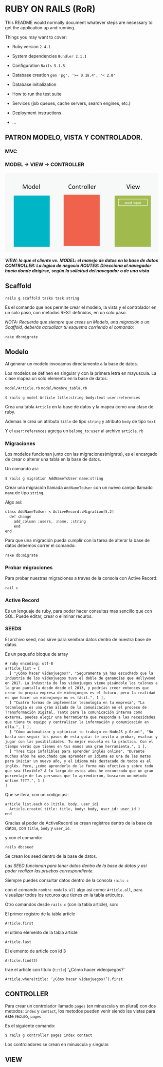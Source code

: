 # RUBY ON RAILS (RoR)

This README would normally document whatever steps are necessary to get the
application up and running.

Things you may want to cover:

* Ruby version
  `2.4.1`
* System dependencies
  `Bundler 2.1.1`
* Configuration
  `Rails 5.1.5`
* Database creation
  `gem 'pg', '>= 0.18.4', '< 2.0'`
* Database initialization

* How to run the test suite

* Services (job queues, cache servers, search engines, etc.)

* Deployment instructions

* ...

## PATRON MODELO, VISTA Y CONTROLADOR.
### MVC

### MODEL -> VIEW -> CONTROLLER

![MODEL - VIEW - CONTROLLER](https://github.com/misterernest/blog_in_ror/blob/master/mvc-sequence.gif?raw=true)

***VIEW: lo que el cliente ve.***
***MODEL: el manejo de datos en la base de datos***
***CONTROLLER: La logica de negocio***
 ***ROUTES: Direcciona al navegador hacia donde dirigirse, según la solicitud del navegador o de una vista***

## Scaffold

`rails g scaffold tasks task:string`

Es el comando que nos permite crear el modelo, la vista y el controlador en un solo paso, con metodos REST definidos, en un solo paso.

*NOTA: Recuerda que siempre que crees un Modelo, una migración o un Scaffold, deberás actualizar tu esquema corriendo el comando:*

`rake db:migrate`

## Modelo

Al generar un modelo invocamos directamente a la base de datos.

Los modelos se definen en singular y con la primera letra en mayuscula. La clase mapea un solo elemento en la base de datos.

`model/Article.rb`
`model/Nombre_tabla.rb`

`$ rails g model Article title:string body:text user:references`

Crea una tabla `Article` en la base de datos y la mapea como una clase de ruby.

Ademas le crea un atributo `title` de tipo `string`
y atributo `body` de tipo `text`

Y el `user:references` agrega un `belong_to:user` al archivo `article.rb`

### Migraciones

Los modelos funcionan junto con las migraciones(migrate), es el encargado de crear o alterar una tabla en la base de datos.

Un comando así:

`$ rails g migration AddNameToUser name:string`

Crear una migración llamada `AddNameToUser` con un nuevo campo llamado `name` de tipo `string`.

Algo así:

```
class AddNameToUser < ActiveRecord::Migration[5.2]
  def change
    add_column :users, :name, :string
    end
end
```

Para que una migración pueda cumplir con la tarea de alterar la base de datos debemos correr el comando:

`rake db:migrate`

### Probar migraciones

Para probar nuestras migraciones a traves de la consola con Active Record:

`rail c`

### Active Record

Es un lenguaje de ruby, para poder hacer consultas mas sencillo que con SQL. Puede editar, crear o eliminar recuros.

### SEEDS

El archivo seed, nos sirve para sembrar datos dentro de nuestra base de datos.

Es un pequeño bloque de array

```
# ruby encoding: utf-8
article_list = [
  [ "¿Cómo hacer videojuegos?", "Seguramente ya has escuchado que la industria de los videojuegos tuvo el doble de ganancias que Hollywood en 2017. La industria de los videojuegos viene pisándole los talones a la gran pantalla desde desde el 2013, y podrías creer entonces que crear tu propia empresa de videojuegos es el futuro, pero la realidad es que hacer un videojuego no es fácil.", 1 ],
  [ "Cuatro formas de implementar tecnología en tu empresa", "La tecnología es una gran aliada de la comunicación en el proceso de Transformación Digital. Tanto para la comunicación interna como externa, puedes elegir una herramienta que responda a las necesidades que tiene tu equipo y centralizar la información y comunicación en ella.", 1 ],
  [ "Cómo automatizar y optimizar tu trabajo en NodeJS y Grunt", "No basta con seguir los pasos de esta guía: te invito a probar, evaluar y jugar con las posibilidades. Tu mejor escuela es la práctica. Con el tiempo verás que tienes en tus manos una gran herramienta.", 1 ],
  [ "Tres tips infalibles para aprender inglés online", "Durante muchos años he escuchado que aprender un idioma es una de las metas para iniciar un nuevo año, y el idioma más destacado de todos es el inglés. Pero, ¿cómo aprenderlo de la forma más efectiva y sobre todo que sea flexible? A lo largo de estos años he encontrado que un gran porcentaje de las personas que lo aprendieron, buscaron un método online ????.", 1 ]
]
```
Que se itera, con un codigo así:

```
article_list.each do |title, body, user_id|
  Article.create( title: title, body: body, user_id: user_id )
end
```

Gracias al poder de ActiveRecord se crean registros dentro de la base de datos, con `title`, `body` y `user_id`.

y con el comando:

```
rails db:seed
```
Se crean los seed dentro de la base de datos.

*Las SEED funcionan para tener datos dentro de la base de datos y así poder realizar las pruebas correspondiente.*

Siempre puedes consultar datos dentro de la consola `rails c`

con el comando `nombre_modelo.all` algo así como: `Article.all`, para visualizar todos los recuros que tienes en la tabla articulos.

Otro comandos desde `rails c` (con la tabla article), son:

El primer registro de la tabla article
```
Article.first
```
el ultimo elemento de la tabla article
```
Article.last
```
El elemento de article con id 3
```
Article.find(3)
```
trae el article con titulo (`title`) '¿Cómo hacer videojuegos?'
```
Article.where(title: ‘¿Cómo hacer videojuegos?’).first
```


## CONTROLLER

Para crear un controlador llamado `pages` (en minuscula y en plural) con dos metodos: `index` y `contact`, los metodos pueden venir siendo las vistas para este recuro, `pages`

Es el siguiente comando:
```
$ rails g controller pages index contact
```

Los controladores se crean en minuscula y singular.

## VIEW
